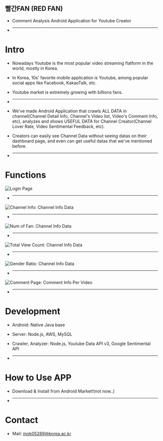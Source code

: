 ## 빨간FAN (RED FAN)
* Comment Analysis Android Application for Youtube Creator

* ---

# Intro
* Nowadays Youtube is the most popular video streaming flatform in the world, mostly in Korea.
* In Korea, 10s' favorite mobile application is Youtube, among popular social apps like Facebook, KakaoTalk, etc.
* Youtube market is extremely growing with billions fans.

* ---

* We've made Android Application that crawls ALL DATA in channel(Channel Detail Info, Channel's Video list, Video's Comment Info, etc), analyzes and shows USEFUL DATA for Channel Creator(Channel Lover Rate, Video Sentimental Feedback, etc).
* Creators can easily see Channel Data without seeing datas on their dashboard page, and even can get useful datas that we've mentioned before.

* ---

# Functions
![Login Page](https://github.com/openhack-redfan/redfan-UI/assets/login.png)

* ---

![Channel Info: Channel Info Data](https://github.com/openhack-redfan/redfan-UI/assets/channel.png)

* ---

![Num of Fan: Channel Info Data](https://github.com/openhack-redfan/redfan-UI/assets/fan.png)

* ---

![Total View Count: Channel Info Data](https://github.com/openhack-redfan/redfan-UI/assets/view.png)

* ---

![Gender Ratio: Channel Info Data](https://github.com/openhack-redfan/redfan-UI/assets/gender.png)

* ---

![Comment Page: Comment Info Per Video](https://github.com/openhack-redfan/redfan-UI/assets/comment.png)

* ---


# Development
* Android: Native Java base
* Server: Node.js, AWS, MySQL
* Crawler, Analyzer: Node.js, Youtube Data API v3, Google Sentimental API

* ---

# How to Use APP
* Download & Install from Android Market!(not now..)

* --- 

# Contact
* Mail: mok05289@korea.ac.kr